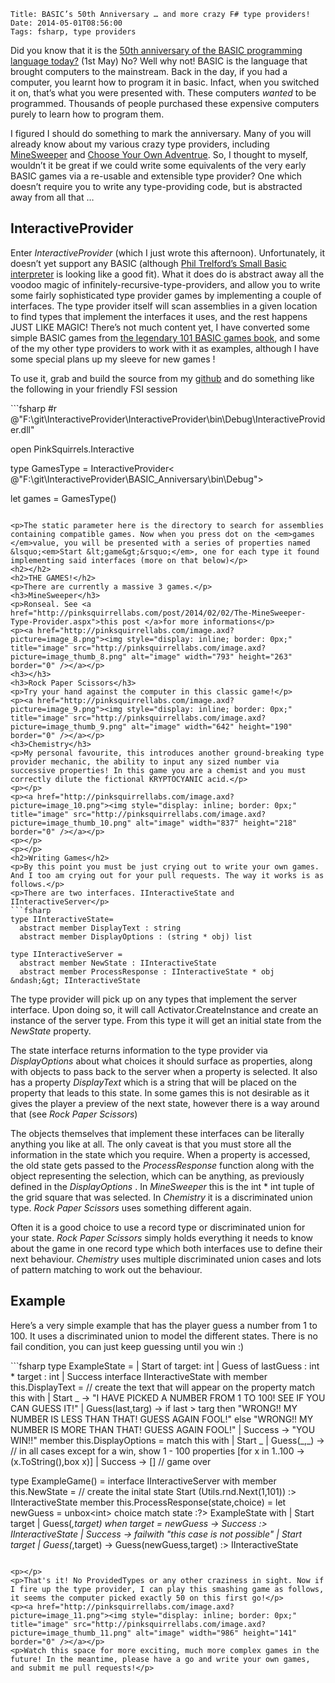     Title: BASIC’s 50th Anniversary … and more crazy F# type providers!
    Date: 2014-05-01T08:56:00
    Tags: fsharp, type providers

<p>Did you know that it is the <a href="http://time.com/69316/basic/">50th anniversary of the BASIC programming language today?</a> (1st May) No? Well why not! BASIC is the language that brought computers to the mainstream. Back in the day, if you had a computer, you learnt how to program it in basic. Infact, when you switched it on, that&rsquo;s what you were presented with. These computers <em>wanted</em> to be programmed. Thousands of people purchased these expensive computers purely to learn how to program them.</p>
<p>I figured I should do something to mark the anniversary. Many of you will already know about my various crazy type providers, including <a href="http://pinksquirrellabs.com/post/2014/02/02/The-MineSweeper-Type-Provider.aspx">MineSweeper</a> and <a href="http://pinksquirrellabs.com/post/2013/07/29/Choose-Your-Own-Adventure-Type-Provider.aspx">Choose Your Own Adventrue</a>. So, I thought to myself, wouldn&rsquo;t it be great if we could write some equivalents of the very early BASIC games via a re-usable and extensible type provider? One which doesn&rsquo;t require you to write any type-providing code, but is abstracted away from all that &hellip;</p>
<!-- more -->

<h2>InteractiveProvider</h2>
<p>Enter <em>InteractiveProvider</em> (which I just wrote this afternoon). Unfortunately, it doesn&rsquo;t yet support any BASIC (although <a href="http://trelford.com/blog/post/interpreter.aspx">Phil Trelford&rsquo;s Small Basic interpreter</a> is looking like a good fit). What it does do is abstract away all the voodoo magic of infinitely-recursive-type-providers, and allow you to write some fairly sophisticated type provider games by implementing a couple of interfaces. The type provider itself will scan assemblies in a given location to find types that implement the interfaces it uses, and the rest happens JUST LIKE MAGIC! There&rsquo;s not much content yet, I have converted some simple BASIC games from <a href="http://www.atariarchives.org/basicgames/">the legendary 101 BASIC games book</a>, and some of the my other type providers to work with it as examples, although I have some special plans up my sleeve for new games !</p>
<p>To use it, grab and build the source from my <a href="https://github.com/pezipink/InteractiveProvider">github</a> and do something like the following in your friendly FSI session</p>
```fsharp
#r @"F:\git\InteractiveProvider\InteractiveProvider\bin\Debug\InteractiveProvider.dll"

open PinkSquirrels.Interactive

type GamesType = InteractiveProvider&lt; @"F:\git\InteractiveProvider\BASIC_Anniversary\bin\Debug\"&gt;

let games = GamesType()
```

<p>The static parameter here is the directory to search for assemblies containing compatible games. Now when you press dot on the <em>games </em>value, you will be presented with a series of properties named &lsquo;<em>Start &lt;game&gt;&rsquo;</em>, one for each type it found implementing said interfaces (more on that below)</p>
<h2></h2>
<h2>THE GAMES!</h2>
<p>There are currently a massive 3 games.</p>
<h3>MineSweeper</h3>
<p>Ronseal. See <a href="http://pinksquirrellabs.com/post/2014/02/02/The-MineSweeper-Type-Provider.aspx">this post </a>for more informations</p>
<p><a href="http://pinksquirrellabs.com/image.axd?picture=image_8.png"><img style="display: inline; border: 0px;" title="image" src="http://pinksquirrellabs.com/image.axd?picture=image_thumb_8.png" alt="image" width="793" height="263" border="0" /></a></p>
<h3></h3>
<h3>Rock Paper Scissors</h3>
<p>Try your hand against the computer in this classic game!</p>
<p><a href="http://pinksquirrellabs.com/image.axd?picture=image_9.png"><img style="display: inline; border: 0px;" title="image" src="http://pinksquirrellabs.com/image.axd?picture=image_thumb_9.png" alt="image" width="642" height="190" border="0" /></a></p>
<h3>Chemistry</h3>
<p>My personal favourite, this introduces another ground-breaking type provider mechanic, the ability to input any sized number via successive properties! In this game you are a chemist and you must correctly dilute the fictional KRYPTOCYANIC acid.</p>
<p></p>
<p><a href="http://pinksquirrellabs.com/image.axd?picture=image_10.png"><img style="display: inline; border: 0px;" title="image" src="http://pinksquirrellabs.com/image.axd?picture=image_thumb_10.png" alt="image" width="837" height="218" border="0" /></a></p>
<p></p>
<p></p>
<h2>Writing Games</h2>
<p>By this point you must be just crying out to write your own games. And I too am crying out for your pull requests. The way it works is as follows.</p>
<p>There are two interfaces. IInteractiveState and IInteractiveServer</p>
```fsharp
type IInteractiveState= 
  abstract member DisplayText : string 
  abstract member DisplayOptions : (string * obj) list

type IInteractiveServer = 
  abstract member NewState : IInteractiveState 
  abstract member ProcessResponse : IInteractiveState * obj &ndash;&gt; IInteractiveState
```

<p>The type provider will pick up on any types that implement the server interface. Upon doing so, it will call Activator.CreateInstance and create an instance of the server type. From this type it will get an initial state from the <em>NewState</em> property.</p>
<p>The state interface returns information to the type provider via <em>DisplayOptions </em>about what choices it should surface as properties, along with objects to pass back to the server when a property is selected. It also has a property <em>DisplayText</em> which is a string that will be placed on the property that leads to this state. In some games this is not desirable as it gives the player a preview of the next state, however there is a way around that (see <em>Rock Paper Scissors</em>)</p>
<p>The objects themselves that implement these interfaces can be literally anything you like at all. The only caveat is that you must store all the information in the state which you require. When a property is accessed, the old state gets passed to the <em>ProcessResponse </em>function along with the object representing the selection, which can be anything, as previously defined in the <em>DisplayOptions</em> . In <em>MineSweeper </em>this is the int * int tuple of the grid square that was selected. In <em>Chemistry</em> it is a discriminated union type. <em>Rock Paper Scissors </em>uses something different again.</p>
<p>Often it is a good choice to use a record type or discriminated union for your state. <em>Rock Paper Scissors </em>simply holds everything it needs to know about the game in one record type which both interfaces use to define their next behaviour. <em>Chemistry </em>uses multiple discriminated union cases and lots of pattern matching to work out the behaviour.</p>
<h2></h2>
<h2>Example</h2>
<p>Here&rsquo;s a very simple example that has the player guess a number from 1 to 100. It uses a discriminated union to model the different states. There is no fail condition, you can just keep guessing until you win :)</p>
```fsharp
type ExampleState = 
 | Start of target: int 
 | Guess of lastGuess : int * target : int 
 | Success 
   interface IInteractiveState with 
     member this.DisplayText = 
       // create the text that will appear on the property 
       match this with 
       | Start _ -&gt; "I HAVE PICKED A NUMBER FROM 1 TO 100! SEE IF YOU CAN GUESS IT!" 
       | Guess(last,targ) -&gt; 
         if last &gt; targ then "WRONG!! MY NUMBER IS LESS THAN THAT! GUESS AGAIN FOOL!" 
         else "WRONG!! MY NUMBER IS MORE THAN THAT! GUESS AGAIN FOOL!" 
       | Success -&gt; "YOU WIN!!" 
     member this.DisplayOptions = 
       match this with 
       | Start _ 
       | Guess(_,_) -&gt; 
         // in all cases except for a win, show 1 - 100 properties 
         [for x in 1..100 -&gt; (x.ToString(),box x)] 
       | Success -&gt; [] // game over

type ExampleGame() = 
  interface IInteractiveServer with 
    member this.NewState = // create the inital state 
      Start (Utils.rnd.Next(1,101)) :&gt; IInteractiveState 
    member this.ProcessResponse(state,choice) = 
      let newGuess = unbox&lt;int&gt; choice 
      match state :?&gt; ExampleState with 
      | Start target 
      | Guess(_,target) when target = newGuess -&gt; Success :&gt; IInteractiveState 
      | Success -&gt; failwith "this case is not possible" 
      | Start target 
      | Guess(_,target) -&gt; Guess(newGuess,target) :&gt; IInteractiveState
```

<p></p>
<p>That's it! No ProvidedTypes or any other craziness in sight. Now if I fire up the type provider, I can play this smashing game as follows, it seems the computer picked exactly 50 on this first go!</p>
<p><a href="http://pinksquirrellabs.com/image.axd?picture=image_11.png"><img style="display: inline; border: 0px;" title="image" src="http://pinksquirrellabs.com/image.axd?picture=image_thumb_11.png" alt="image" width="986" height="141" border="0" /></a></p>
<p>Watch this space for more exciting, much more complex games in the future! In the meantime, please have a go and write your own games, and submit me pull requests!</p>